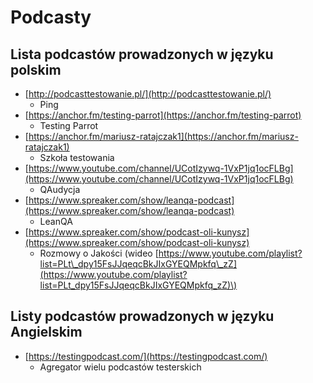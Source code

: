 # Podcasty

## Lista podcastów prowadzonych w języku polskim

* [http://podcasttestowanie.pl/](http://podcasttestowanie.pl/)
  * Ping
* [https://anchor.fm/testing-parrot](https://anchor.fm/testing-parrot)
  * Testing Parrot
* [https://anchor.fm/mariusz-ratajczak1](https://anchor.fm/mariusz-ratajczak1)
  * Szkoła testowania
* [https://www.youtube.com/channel/UCotIzywq-1VxP1jq1ocFLBg](https://www.youtube.com/channel/UCotIzywq-1VxP1jq1ocFLBg)
  * QAudycja
* [https://www.spreaker.com/show/leanqa-podcast](https://www.spreaker.com/show/leanqa-podcast)
  * LeanQA
* [https://www.spreaker.com/show/podcast-oli-kunysz](https://www.spreaker.com/show/podcast-oli-kunysz)
  * Rozmowy o Jakości \(wideo [https://www.youtube.com/playlist?list=PLt\_dpy15FsJJqeqcBkJIxGYEQMpkfq\_zZ](https://www.youtube.com/playlist?list=PLt_dpy15FsJJqeqcBkJIxGYEQMpkfq_zZ)\)

## Listy podcastów prowadzonych w języku Angielskim

* [https://testingpodcast.com/](https://testingpodcast.com/)
  * Agregator wielu podcastów testerskich

